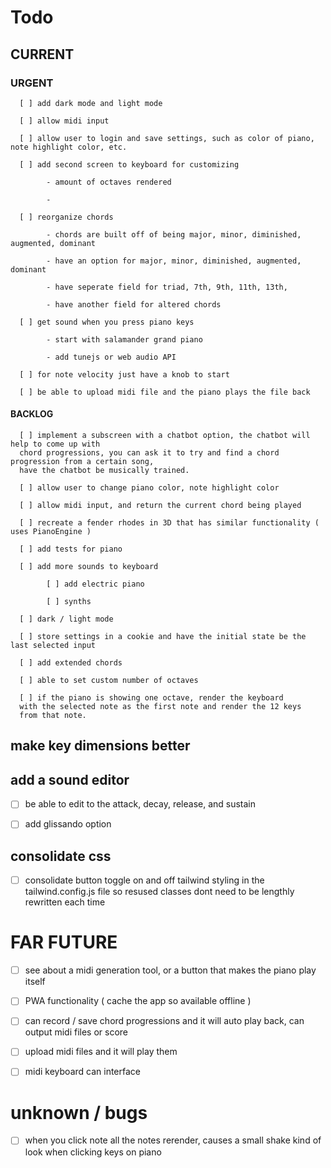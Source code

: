 # Todo

## CURRENT


### URGENT

      [ ] add dark mode and light mode

      [ ] allow midi input

      [ ] allow user to login and save settings, such as color of piano, note highlight color, etc.

      [ ] add second screen to keyboard for customizing

            - amount of octaves rendered

            -

      [ ] reorganize chords

            - chords are built off of being major, minor, diminished, augmented, dominant

            - have an option for major, minor, diminished, augmented, dominant

            - have seperate field for triad, 7th, 9th, 11th, 13th,

            - have another field for altered chords

      [ ] get sound when you press piano keys

            - start with salamander grand piano

            - add tunejs or web audio API

      [ ] for note velocity just have a knob to start

      [ ] be able to upload midi file and the piano plays the file back

#### BACKLOG

      [ ] implement a subscreen with a chatbot option, the chatbot will help to come up with
      chord progressions, you can ask it to try and find a chord progression from a certain song,
      have the chatbot be musically trained.

      [ ] allow user to change piano color, note highlight color

      [ ] allow midi input, and return the current chord being played

      [ ] recreate a fender rhodes in 3D that has similar functionality ( uses PianoEngine )

      [ ] add tests for piano

      [ ] add more sounds to keyboard

            [ ] add electric piano

            [ ] synths

      [ ] dark / light mode

      [ ] store settings in a cookie and have the initial state be the last selected input

      [ ] add extended chords

      [ ] able to set custom number of octaves

      [ ] if the piano is showing one octave, render the keyboard
      with the selected note as the first note and render the 12 keys
      from that note.

## make key dimensions better

## add a sound editor

- [ ] be able to edit to the attack, decay, release, and sustain

- [ ] add glissando option

## consolidate css

- [ ] consolidate button toggle on and off tailwind styling in the tailwind.config.js file so resused classes dont need to be lengthly rewritten each time

# FAR FUTURE

- [ ] see about a midi generation tool, or a button that makes the piano play itself

- [ ] PWA functionality ( cache the app so available offline )

- [ ] can record / save chord progressions and it will auto play back, can output midi files or score

- [ ] upload midi files and it will play them

- [ ] midi keyboard can interface

# unknown / bugs

- [ ] when you click note all the notes rerender, causes a small shake kind of look when clicking keys on piano
